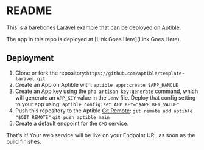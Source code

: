 # README

This is a barebones [Laravel](https://laravel.com/) example that can be deployed on [Aptible](https://aptible.com).

The app in this repo is deployed at [Link Goes Here](Link Goes Here).

## Deployment

1. Clone or fork the repository:`https://github.com/aptible/template-laravel.git`
2. Create an App on Aptible with: `aptible apps:create $APP_HANDLE`
3. Create an App key using the `php artisan key:generate` command, which will generate an `APP_KEY` value in the `.env` file. Deploy that config setting to your app using:
`aptible config:set APP_KEY="$APP_KEY_VALUE"`
4. Push this repository to the Aptible [Git Remote](https://deploy-docs.aptible.com/docs/git-remote):
`git remote add aptible "$GIT_REMOTE"`
`git push aptible main`
5. Create a default endpoint for the `CMD` service.

That's it! Your web service will be live on your Endpoint URL as soon as the build finishes.
